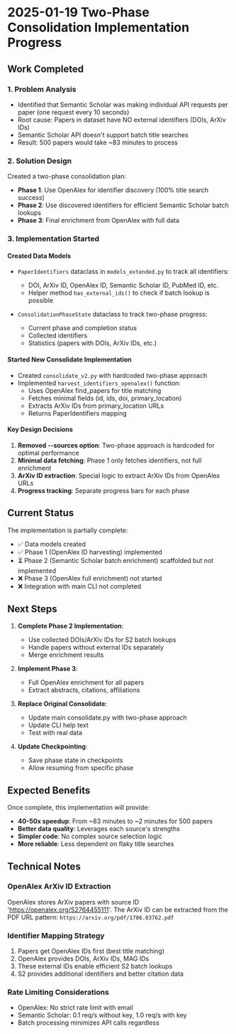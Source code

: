 # 2025-01-19 Two-Phase Consolidation Implementation Progress

## Work Completed

### 1. Problem Analysis
- Identified that Semantic Scholar was making individual API requests per paper (one request every 10 seconds)
- Root cause: Papers in dataset have NO external identifiers (DOIs, ArXiv IDs)
- Semantic Scholar API doesn't support batch title searches
- Result: 500 papers would take ~83 minutes to process

### 2. Solution Design
Created a two-phase consolidation plan:
- **Phase 1**: Use OpenAlex for identifier discovery (100% title search success)
- **Phase 2**: Use discovered identifiers for efficient Semantic Scholar batch lookups
- **Phase 3**: Final enrichment from OpenAlex with full data

### 3. Implementation Started

#### Created Data Models
- `PaperIdentifiers` dataclass in `models_extended.py` to track all identifiers:
  - DOI, ArXiv ID, OpenAlex ID, Semantic Scholar ID, PubMed ID, etc.
  - Helper method `has_external_ids()` to check if batch lookup is possible

- `ConsolidationPhaseState` dataclass to track two-phase progress:
  - Current phase and completion status
  - Collected identifiers
  - Statistics (papers with DOIs, ArXiv IDs, etc.)

#### Started New Consolidate Implementation
- Created `consolidate_v2.py` with hardcoded two-phase approach
- Implemented `harvest_identifiers_openalex()` function:
  - Uses OpenAlex find_papers for title matching
  - Fetches minimal fields (id, ids, doi, primary_location)
  - Extracts ArXiv IDs from primary_location URLs
  - Returns PaperIdentifiers mapping

#### Key Design Decisions
1. **Removed --sources option**: Two-phase approach is hardcoded for optimal performance
2. **Minimal data fetching**: Phase 1 only fetches identifiers, not full enrichment
3. **ArXiv ID extraction**: Special logic to extract ArXiv IDs from OpenAlex URLs
4. **Progress tracking**: Separate progress bars for each phase

## Current Status

The implementation is partially complete:
- ✅ Data models created
- ✅ Phase 1 (OpenAlex ID harvesting) implemented
- ⏳ Phase 2 (Semantic Scholar batch enrichment) scaffolded but not implemented
- ❌ Phase 3 (OpenAlex full enrichment) not started
- ❌ Integration with main CLI not completed

## Next Steps

1. **Complete Phase 2 Implementation**:
   - Use collected DOIs/ArXiv IDs for S2 batch lookups
   - Handle papers without external IDs separately
   - Merge enrichment results

2. **Implement Phase 3**:
   - Full OpenAlex enrichment for all papers
   - Extract abstracts, citations, affiliations

3. **Replace Original Consolidate**:
   - Update main consolidate.py with two-phase approach
   - Update CLI help text
   - Test with real data

4. **Update Checkpointing**:
   - Save phase state in checkpoints
   - Allow resuming from specific phase

## Expected Benefits

Once complete, this implementation will provide:
- **40-50x speedup**: From ~83 minutes to ~2 minutes for 500 papers
- **Better data quality**: Leverages each source's strengths
- **Simpler code**: No complex source selection logic
- **More reliable**: Less dependent on flaky title searches

## Technical Notes

### OpenAlex ArXiv ID Extraction
OpenAlex stores ArXiv papers with source ID 'https://openalex.org/S2764455111'. The ArXiv ID can be extracted from the PDF URL pattern: `https://arxiv.org/pdf/1706.03762.pdf`

### Identifier Mapping Strategy
1. Papers get OpenAlex IDs first (best title matching)
2. OpenAlex provides DOIs, ArXiv IDs, MAG IDs
3. These external IDs enable efficient S2 batch lookups
4. S2 provides additional identifiers and better citation data

### Rate Limiting Considerations
- OpenAlex: No strict rate limit with email
- Semantic Scholar: 0.1 req/s without key, 1.0 req/s with key
- Batch processing minimizes API calls regardless
